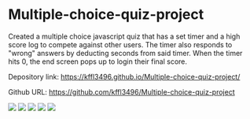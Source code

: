 # Multiple-choice-quiz-project

Created a multiple choice javascript quiz that has a set timer and a high score log to compete against other users.  The timer also responds to "wrong" answers by deducting seconds from said timer.  When the timer hits 0, the end screen pops up to login their final score. 


Depository link: https://kffl3496.github.io/Multiple-choice-quiz-project/

Github URL: https://github.com/kffl3496/Multiple-choice-quiz-project


![](master/assets/images/Untitled.png)
![](master/assets/images/Untitled1.png)
![](master/assets/images/Untitled2.png)
![](master/assets/images/Untitled3.png)
![](master/assets/images/Untitled4.png)
